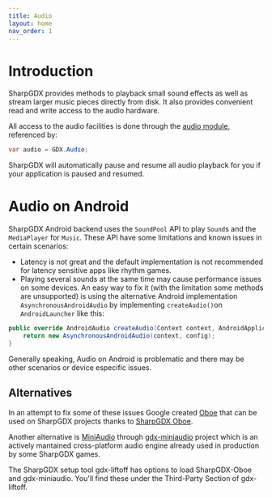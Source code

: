 ```yaml
---
title: Audio
layout: home
nav_order: 1
---
```

# Introduction

SharpGDX provides methods to playback small sound effects as well as stream larger music pieces directly from disk. It also provides convenient read and write access to the audio hardware.

All access to the audio facilities is done through the [audio module](https://javadoc.io/doc/com.badlogicgames.gdx/gdx/latest/com/badlogic/gdx/Audio.html), referenced by:

```csharp
var audio = GDX.Audio;
```

SharpGDX will automatically pause and resume all audio playback for you if your application is paused and resumed.


# Audio on Android

SharpGDX Android backend uses the `SoundPool` API to play `Sound`s and the `MediaPlayer` for `Music`. These API have some limitations and known issues in certain scenarios:
- Latency is not great and the default implementation is not recommended for latency sensitive apps like rhythm games.
- Playing several sounds at the same time may cause performance issues on some devices. An easy way to fix it (with the limitation some methods are unsupported) is using the alternative Android implementation `AsynchronousAndroidAudio` by implementing `createAudio()`on `AndroidLauncher` like this:

```csharp
public override AndroidAudio createAudio(Context context, AndroidApplicationConfiguration config) {
	return new AsynchronousAndroidAudio(context, config);
}
```

Generally speaking, Audio on Android is problematic and there may be other scenarios or device especific issues.

## Alternatives

In an attempt to fix some of these issues Google created [Oboe](https://github.com/google/oboe) that can be used on SharpGDX projects thanks to [SharpGDX Oboe](https://github.com/barsoosayque/sharpgdx-oboe).

Another alternative is [MiniAudio](https://miniaud.io/) through [gdx-miniaudio](https://github.com/rednblackgames/gdx-miniaudio) project which is an actively mantained cross-platform audio engine already used in production by some SharpGDX games.

The SharpGDX setup tool gdx-liftoff has options to load SharpGDX-Oboe and gdx-miniaudio.  You'll find these under the Third-Party Section of gdx-liftoff.